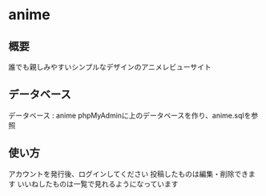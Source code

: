 # anime

## 概要
誰でも親しみやすいシンプルなデザインのアニメレビューサイト

## データベース
データベース : anime
phpMyAdminに上のデータベースを作り、anime.sqlを参照

## 使い方
アカウントを発行後、ログインしてください
投稿したものは編集・削除できます
いいねしたものは一覧で見れるようになっています
